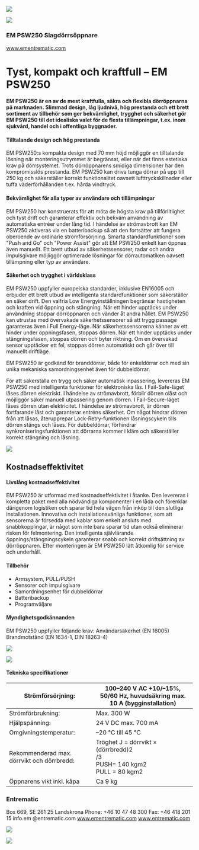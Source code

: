 ![](_page_0_Picture_0.jpeg)

![](_page_0_Picture_1.jpeg)

### EM PSW250 Slagdörrsöppnare

www.ementrematic.com

# Tyst, kompakt och kraftfull – EM PSW250

**EM PSW250 är en av de mest kraftfulla, säkra och flexibla dörröppnarna på marknaden. Slimmad design, låg ljudnivå, hög prestanda och ett brett sortiment av tillbehör som ger bekvämlighet, trygghet och säkerhet gör EM PSW250 till det idealiska valet för de flesta tillämpningar, t.ex. inom sjukvård, handel och i offentliga byggnader.**

#### Tilltalande design och hög prestanda

EM PSW250:s kompakta design med 70 mm höjd möjliggör en tilltalande lösning när monteringsutrymmet är begränsat, eller när det finns estetiska krav på dörrsystemet. Trots dörröppnarens smidiga dimensioner har den kompromisslös prestanda. EM PSW250 kan driva tunga dörrar på upp till 250 kg och säkerställer korrekt funktionalitet oavsett lufttryckskillnader eller tuffa väderförhållanden t.ex. hårda vindtryck.

#### Bekvämlighet för alla typer av användare och tillämpningar

EM PSW250 har konstruerats för att möta de högsta krav på tillförlitlighet och tyst drift och garanterar effektiv och bekväm användning av automatiska entréer under lång tid. I händelse av strömavbrott kan EM PSW250 aktiveras via en batteribackup så att den fortsätter att fungera oberoende av ordinarie strömförsörjning. Smarta standardfunktioner som "Push and Go" och "Power Assist" gör att EM PSW250 enkelt kan öppnas även manuellt. Ett brett utbud av säkerhetssensorer, radar och andra impulsgivare möjliggör optimerade lösningar för dörrautomatiken oavsett tillämpning eller typ av användare.

#### Säkerhet och trygghet i världsklass

EM PSW250 uppfyller europeiska standarder, inklusive EN16005 och erbjuder ett brett utbud av intelligenta standardfunktioner som säkerställer en säker drift. Den valfria Low Energyinställningen begränsar hastigheten och kraften vid öppning och stängning. När ett hinder upptäcks under användning stoppar dörröppnaren och vänder åt andra hållet. EM PSW250 kan utrustas med övervakade säkerhetssensorer så att trygg passage garanteras även i Full Energy-läge. När säkerhetssensorerna känner av ett hinder under öppningsfasen, stoppas dörren. När ett hinder upptäcks under stängningsfasen, stoppas dörren och byter riktning. Om en övervakad sensor upptäcker ett fel, stoppas dörren automatiskt och går över till manuellt driftläge.

EM PSW250 är godkänd för branddörrar, både för enkeldörrar och med sin unika mekaniska samordningsenhet även för dubbeldörrar.

För att säkerställa en trygg och säker automatisk inpassering, levereras EM PSW250 med intelligenta funktioner för elektroniska lås. I Fail-Safe-läget låses dörren elektriskt. I händelse av strömavbrott, förblir dörren olåst och möjliggör säker manuell utpassering genom dörren. I Fail-Secure-läget låses dörren utan elektricitet. I händelse av strömavbrott, är dörren fortfarande låst och garanterar entréns säkerhet. Om något hindrar dörren från att låsas, återupprepar Lock-Retry-funktionen låsningscykeln tills dörren stängs och låses. För dubbeldörrar, förhindrar synkroniseringsfunktionen att dörrarna kommer i kläm och säkerställer korrekt stängning och låsning.

![](_page_1_Figure_11.jpeg)

## Kostnadseffektivitet

#### Livslång kostnadseffektivitet

EM PSW250 är utformad med kostnadseffektivitet i åtanke. Den levereras i kompletta paket med alla nödvändiga komponenter i en låda och förenklar därigenom logistiken och sparar tid hela vägen från inköp till den slutliga installationen. Innovativa och installationsvänliga funktioner, som att sensorerna är försedda med kablar som enkelt ansluts med snabbkopplingar, är något som inte bara sparar tid utan också eliminerar risken för felmontering. Den intelligenta självlärande öppnings/stängningscykeln garanterar snabb och korrekt driftsättning av dörröppnaren. Efter monteringen är EM PSW250 lätt åtkomlig för service och underhåll.

#### Tillbehör

- Armsystem, PULL/PUSH
- Sensorer och impulsgivare
- Samordningsenhet för dubbeldörrar
- Batteribackup
- Programväljare

#### Myndighetsgodkännanden

EM PSW250 uppfyller följande krav: Användarsäkerhet (EN 16005) Brandmotstånd (EN 1634-1, DIN 18263-4)

![](_page_2_Picture_11.jpeg)

![](_page_2_Picture_12.jpeg)

#### **Tekniska specifikationer**

| Strömförsörjning:                          | 100–240 V AC +10/–15%, 50/60 Hz, huvudsäkring max. 10 A (bygginstallation)    |
|--------------------------------------------|-------------------------------------------------------------------------------|
| Strömförbrukning:                          | Max. 300 W                                                                    |
| Hjälpspänning:                             | 24 V DC max. 700 mA                                                           |
| Omgivningstemperatur:                      | –20 °C till 45 °C                                                             |
| Rekommenderad max. dörrvikt och dörrbredd: | Tröghet J = dörrvikt × (dörrbredd)2<br>/3<br>PUSH= 140 kgm2<br>PULL = 80 kgm2 |
| Öppnarens vikt inkl. kåpa                  | Ca 9 kg                                                                       |

### **Entrematic**

Box 669, SE 261 25 Landskrona Phone: +46 10 47 48 300 Fax: +46 418 201 15 info.em @entrematic.com www.ementrematic.com www.entrematic.com

![](_page_3_Picture_3.jpeg)

![](_page_3_Figure_4.jpeg)